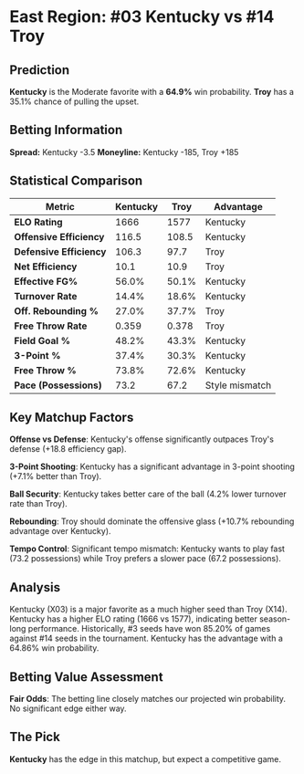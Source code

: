 # East Region: #03 Kentucky vs #14 Troy

## Prediction
**Kentucky** is the Moderate favorite with a **64.9%** win probability.
**Troy** has a 35.1% chance of pulling the upset.

## Betting Information
**Spread:** Kentucky -3.5
**Moneyline:** Kentucky -185, Troy +185

## Statistical Comparison

| Metric | Kentucky | Troy | Advantage |
|--------|-----------------|-----------------|----------|
| **ELO Rating** | 1666 | 1577 | Kentucky |
| **Offensive Efficiency** | 116.5 | 108.5 | Kentucky |
| **Defensive Efficiency** | 106.3 | 97.7 | Troy |
| **Net Efficiency** | 10.1 | 10.9 | Troy |
| **Effective FG%** | 56.0% | 50.1% | Kentucky |
| **Turnover Rate** | 14.4% | 18.6% | Kentucky |
| **Off. Rebounding %** | 27.0% | 37.7% | Troy |
| **Free Throw Rate** | 0.359 | 0.378 | Troy |
| **Field Goal %** | 48.2% | 43.3% | Kentucky |
| **3-Point %** | 37.4% | 30.3% | Kentucky |
| **Free Throw %** | 73.8% | 72.6% | Kentucky |
| **Pace (Possessions)** | 73.2 | 67.2 | Style mismatch |

## Key Matchup Factors

**Offense vs Defense**: Kentucky's offense significantly outpaces Troy's defense (+18.8 efficiency gap).

**3-Point Shooting**: Kentucky has a significant advantage in 3-point shooting (+7.1% better than Troy).

**Ball Security**: Kentucky takes better care of the ball (4.2% lower turnover rate than Troy).

**Rebounding**: Troy should dominate the offensive glass (+10.7% rebounding advantage over Kentucky).

**Tempo Control**: Significant tempo mismatch: Kentucky wants to play fast (73.2 possessions) while Troy prefers a slower pace (67.2 possessions).

## Analysis

Kentucky (X03) is a major favorite as a much higher seed than Troy (X14). Kentucky has a higher ELO rating (1666 vs 1577), indicating better season-long performance. Historically, #3 seeds have won 85.20% of games against #14 seeds in the tournament. Kentucky has the advantage with a 64.86% win probability.

## Betting Value Assessment

**Fair Odds**: The betting line closely matches our projected win probability. No significant edge either way.

## The Pick

**Kentucky** has the edge in this matchup, but expect a competitive game.

